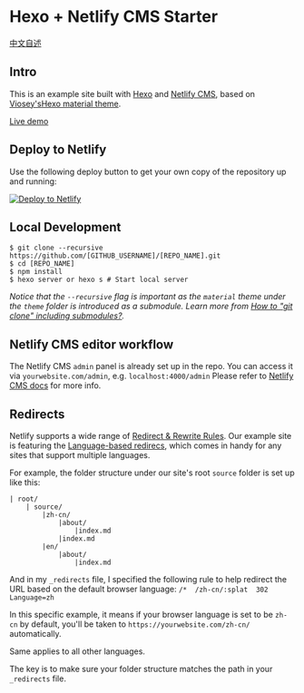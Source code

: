 # Hexo + Netlify CMS Starter

[中文自述]()

## Intro
This is an example site built with [Hexo](https://hexo.io/) and [Netlify CMS](https://github.com/netlify/netlify-cms), based on [Viosey's](https://github.com/viosey)[Hexo material theme](https://github.com/viosey/hexo-theme-material).

[Live demo](https://hexo-material-cms.netlify.com)

## Deploy to Netlify

Use the following deploy button to get your own copy of the repository up and running:

[![Deploy to Netlify](https://www.netlify.com/img/deploy/button.svg)](https://app.netlify.com/start/deploy?repository=https://github.com/lunaceee/hexo-material-netlify/)

## Local Development
```
$ git clone --recursive https://github.com/[GITHUB_USERNAME]/[REPO_NAME].git
$ cd [REPO_NAME]
$ npm install
$ hexo server or hexo s # Start local server
```

_Notice that the `--recursive` flag is important as the `material` theme under the `theme` folder is introduced as a submodule.
Learn more from [How to "git clone" including submodules?](https://stackoverflow.com/questions/3796927/how-to-git-clone-including-submodules)._

## Netlify CMS editor workflow
The Netlify CMS `admin` panel is already set up in the repo. You can access it via `yourwebsite.com/admin`, e.g. `localhost:4000/admin`
Please refer to [Netlify CMS docs](https://www.netlifycms.org/docs/intro/) for more info.

## Redirects
Netlify supports a wide range of [Redirect & Rewrite Rules](https://www.netlify.com/docs/redirects/). 
Our example site is featuring the [Language-based redirecs](https://www.netlify.com/docs/redirects/#geoip-and-language-based-redirects), which comes in handy for any sites that support multiple languages.

For example, the folder structure under our site's root `source` folder is set up like this:
```
| root/
    | source/
        |zh-cn/
            |about/
                |index.md
            |index.md
        |en/
            |about/
                |index.md
```

And in my `_redirects` file, I specified the following rule to help redirect the URL based on the default browser language:
`/*  /zh-cn/:splat  302  Language=zh`

In this specific example, it means if your browser language is set to be `zh-cn` by default, you'll be taken to `https://yourwebsite.com/zh-cn/` automatically. 

Same applies to all other languages.

The key is to make sure your folder structure matches the path in your `_redirects` file.

